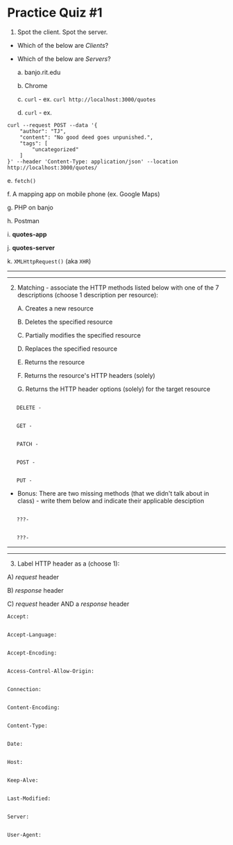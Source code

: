 # Practice Quiz #1

1) Spot the client. Spot the server.
- Which of the below are *Clients*?
- Which of the below are *Servers*?
  
  a. banjo.rit.edu


  b. Chrome


  c. `curl` - ex. `curl http://localhost:3000/quotes`


  d. `curl` - ex.

```
curl --request POST --data '{
    "author": "TJ",
    "content": "No good deed goes unpunished.",
    "tags": [
        "uncategorized"
    ]
}' --header 'Content-Type: application/json' --location http://localhost:3000/quotes/
```

  e. `fetch()`


  f. A mapping app on mobile phone (ex. Google Maps)


  g. PHP on banjo


  h. Postman


  i. **quotes-app**


  j. **quotes-server**


  k. `XMLHttpRequest()` (aka `XHR`)


---
---


2) Matching - associate the HTTP methods listed below with one of the 7 descriptions (choose 1 description per resource):

    A. Creates a new resource
   
    B. Deletes the specified resource
   
    C. Partially modifies the specified resource
   
    D. Replaces the specified resource
   
    E. Returns the resource
   
    F. Returns the resource's HTTP headers (solely)
   
    G. Returns the HTTP header options (solely) for the target resource

```

   DELETE - 


   GET - 


   PATCH - 


   POST -


   PUT -

```

- Bonus: There are two missing methods (that we didn't talk about in class) - write them below and indicate their applicable desciption

```

   ???- 


   ???- 
```

---
---


3) Label HTTP header as a (choose 1):

  A) *request* header
  
  B) *response* header
  
  C) *request* header AND a *response* header

```
Accept:


Accept-Language:


Accept-Encoding:


Access-Control-Allow-Origin:


Connection:


Content-Encoding:


Content-Type:


Date:


Host:


Keep-Alve:


Last-Modified:


Server:


User-Agent:
```
